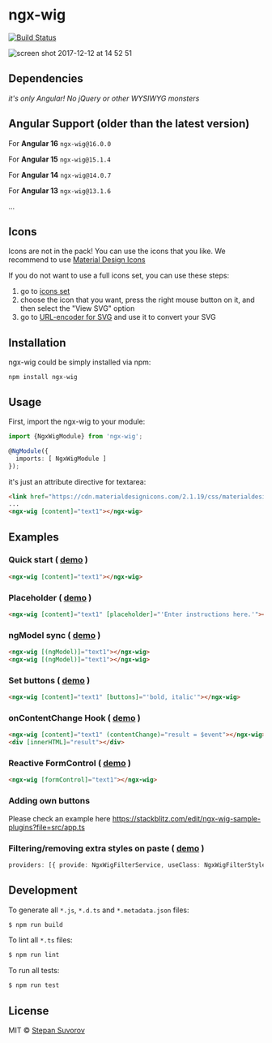 # ngx-wig

[![Build Status](https://travis-ci.org/stevermeister/ngx-wig.svg?branch=master)](https://travis-ci.org/stevermeister/ngx-wig)

![screen shot 2017-12-12 at 14 52 51](https://user-images.githubusercontent.com/1526680/33888069-37bde1f0-df4c-11e7-993e-d48ffe0fffbf.png)

## Dependencies

*it's only Angular! No jQuery or other WYSIWYG monsters*


## Angular Support (older than the latest version)

For **Angular 16** `ngx-wig@16.0.0`

For **Angular 15** `ngx-wig@15.1.4`

For **Angular 14** `ngx-wig@14.0.7`

For **Angular 13** `ngx-wig@13.1.6` 

...

## Icons

Icons are not in the pack!
You can use the icons that you like.
We recommend to use [Material Design Icons](https://cdn.materialdesignicons.com/2.1.19/css/materialdesignicons.min.css)

If you do not want to use a full icons set, you can use these steps:

1. go to [icons set](https://materialdesignicons.com/)
1. choose the icon that you want, press the right mouse button on it, and then select the "View SVG" option
1. go to [URL-encoder for SVG](https://yoksel.github.io/url-encoder/) and use it to convert your SVG

## Installation

ngx-wig could be simply installed via npm:

    npm install ngx-wig


## Usage

First, import the ngx-wig to your module:

```typescript
import {NgxWigModule} from 'ngx-wig';

@NgModule({
  imports: [ NgxWigModule ]
});
```

it's just an attribute directive for textarea:

```html
<link href="https://cdn.materialdesignicons.com/2.1.19/css/materialdesignicons.min.css" rel="stylesheet" />
...
<ngx-wig [content]="text1"></ngx-wig>
```

## Examples

### Quick start ( [demo](https://stackblitz.com/edit/stackblitz-starters-61ajke?file=src%2Fmain.ts) )

```html
<ngx-wig [content]="text1"></ngx-wig>
```

### Placeholder ( [demo](https://stackblitz.com/edit/stackblitz-starters-5lq68z?file=src%2Fmain.ts) )

```html
<ngx-wig [content]="text1" [placeholder]="'Enter instructions here.'"></ngx-wig>
```

### ngModel sync ( [demo](https://stackblitz.com/edit/stackblitz-starters-go26xc?file=src%2Fmain.ts) )

```html
<ngx-wig [(ngModel)]="text1"></ngx-wig>
<ngx-wig [(ngModel)]="text1"></ngx-wig>
```

### Set buttons ( [demo](https://stackblitz.com/edit/stackblitz-starters-qohotg?file=src%2Fmain.ts) )

```html
<ngx-wig [content]="text1" [buttons]="'bold, italic'"></ngx-wig>
```

### onContentChange Hook ( [demo](https://stackblitz.com/edit/stackblitz-starters-cl6k3s?file=src%2Fmain.ts) )

```html
<ngx-wig [content]="text1" (contentChange)="result = $event"></ngx-wig>
<div [innerHTML]="result"></div>
```

### Reactive FormControl ( [demo](https://stackblitz.com/edit/stackblitz-starters-hgna7m?file=src%2Fmain.ts) )

```html
<ngx-wig [formControl]="text1"></ngx-wig>
```


### Adding own buttons

Please check an example here
https://stackblitz.com/edit/ngx-wig-sample-plugins?file=src/app.ts


### Filtering/removing extra styles on paste ( [demo](https://stackblitz.com/edit/stackblitz-starters-ysmo2d?file=src%2Fmain.ts) )

```typescript
providers: [{ provide: NgxWigFilterService, useClass: NgxWigFilterStylesService}]
```



## Development

To generate all `*.js`, `*.d.ts` and `*.metadata.json` files:

```bash
$ npm run build
```

To lint all `*.ts` files:

```bash
$ npm run lint
```

To run all tests:

```bash
$ npm run test
```

## License

MIT © [Stepan Suvorov](https://github.com/stevermeister)
